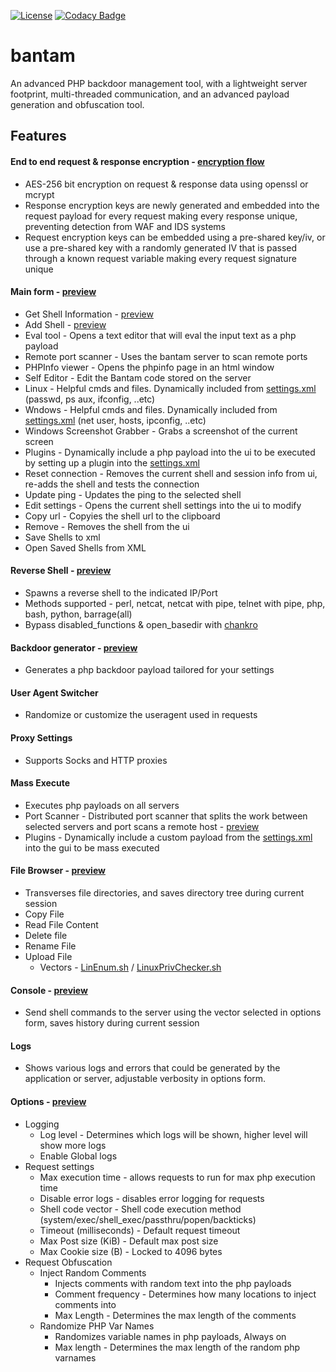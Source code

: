 [![License](http://img.shields.io/badge/license-MIT-green.svg)](LICENSE)
[![Codacy Badge](https://api.codacy.com/project/badge/Grade/cc36189ec3a047a1b8b1ccbff7438726)](https://www.codacy.com?utm_source=github.com&amp;utm_medium=referral&amp;utm_content=gellin/bantam&amp;utm_campaign=Badge_Grade)

# bantam
An advanced PHP backdoor management tool, with a lightweight server footprint, multi-threaded communication, and an advanced payload generation and obfuscation tool.

## Features
#### End to end request & response encryption - [encryption flow](documentation/encryption.png)
- AES-256 bit encryption on request & response data using openssl or mcrypt
- Response encryption keys are newly generated and embedded into the request payload for every request making every response unique, preventing detection from WAF and IDS systems
- Request encryption keys can be embedded using a pre-shared key/iv, or use a pre-shared key with a randomly generated IV that is passed through a known request variable making every request signature unique
#### Main form - [preview](documentation/forms/main.png)

- Get Shell Information - [preview](documentation/forms/main.png)
- Add Shell - [preview](documentation/forms/add_shell.png)
- Eval tool - Opens a text editor that will eval the input text as a php payload
- Remote port scanner - Uses the bantam server to scan remote ports
- PHPInfo viewer - Opens the phpinfo page in an html window
- Self Editor - Edit the Bantam code stored on the server
- Linux - Helpful cmds and files. Dynamically included from [settings.xml](bantam/settings/settings.xml) (passwd, ps aux, ifconfig, ..etc) 
- Wndows - Helpful cmds and files. Dynamically included from [settings.xml](bantam/settings/settings.xml) (net user, hosts, ipconfig, ..etc)
- Windows Screenshot Grabber - Grabs a screenshot of the current screen
- Plugins - Dynamically include a php payload into the ui to be executed by setting up a plugin into the [settings.xml](bantam/settings/settings.xml)
- Reset connection - Removes the current shell and session info from ui, re-adds the shell and tests the connection
- Update ping - Updates the ping to the selected shell
- Edit settings - Opens the current shell settings into the ui to modify
- Copy url - Copyies the shell url to the clipboard
- Remove - Removes the shell from the ui
- Save Shells to xml
- Open Saved Shells from XML
#### Reverse Shell - [preview](documentation/forms/reverse_shell.png)
- Spawns a reverse shell to the indicated IP/Port
- Methods supported - perl, netcat, netcat with pipe, telnet with pipe, php, bash, python, barrage(all)
- Bypass disabled_functions & open_basedir with [chankro](https://github.com/TarlogicSecurity/Chankro/)
#### Backdoor generator - [preview](documentation/forms/backdoor_gen.png)
- Generates a php backdoor payload tailored for your settings
#### User Agent Switcher 
- Randomize or customize the useragent used in requests
#### Proxy Settings 
- Supports Socks and HTTP proxies
#### Mass Execute 
- Executes php payloads on all servers
- Port Scanner - Distributed port scanner that splits the work between selected servers and port scans a remote host - [preview](documentation/forms/port_scanner.png)
- Plugins - Dynamically include a custom payload from the [settings.xml](bantam/settings/settings.xml) into the gui to be mass executed
#### File Browser - [preview](documentation/forms/filebrowser.png)
- Transverses file directories, and saves directory tree during current session
- Copy File
- Read File Content
- Delete file
- Rename File
- Upload File
  - Vectors - [LinEnum.sh](https://github.com/rebootuser/LinEnum/blob/master/LinEnum.sh) / [LinuxPrivChecker.sh](https://github.com/sleventyeleven/linuxprivchecker/blob/master/linuxprivchecker.py)
#### Console - [preview](documentation/forms/console.png)
- Send shell commands to the server using the vector selected in options form, saves history during current session
#### Logs 
- Shows various logs and errors that could be generated by the application or server, adjustable verbosity in options form.
#### Options - [preview](documentation/forms/options.png)
- Logging 
  - Log level - Determines which logs will be shown, higher level will show more logs
  - Enable Global logs
- Request settings
  - Max execution time - allows requests to run for max php execution time
  - Disable error logs - disables error logging for requests
  - Shell code vector - Shell code execution method (system/exec/shell_exec/passthru/popen/backticks)
  - Timeout (milliseconds) - Default request timeout
  - Max Post size (KiB) - Default max post size
  - Max Cookie size (B) - Locked to 4096 bytes
- Request Obfuscation
  - Inject Random Comments
    - Injects comments with random text into the php payloads
    - Comment frequency - Determines how many locations to inject comments into
    - Max Length - Determines the max length of the comments
  - Randomize PHP Var Names
    - Randomizes variable names in php payloads, Always on
    - Max length - Determines the max length of the random php varnames